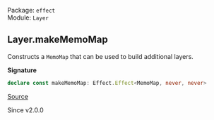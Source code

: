 Package: `effect`<br />
Module: `Layer`<br />

## Layer.makeMemoMap

Constructs a `MemoMap` that can be used to build additional layers.

**Signature**

```ts
declare const makeMemoMap: Effect.Effect<MemoMap, never, never>
```

[Source](https://github.com/Effect-TS/effect/tree/main/packages/effect/src/Layer.ts#L1082)

Since v2.0.0